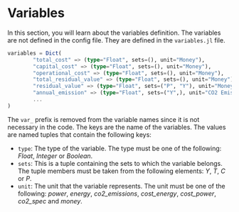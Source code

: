 # Variables

In this section, you will learn about the variables definition. The variables are not defined in the config file. They are defined in the `variables.jl` file.

```julia
variables = Dict(
        "total_cost" => (type="Float", sets=(), unit="Money"),
        "capital_cost" => (type="Float", sets=(), unit="Money"),
        "operational_cost" => (type="Float", sets=(), unit="Money"),
        "total_residual_value" => (type="Float", sets=(), unit="Money"),
        "residual_value" => (type="Float", sets=("P", "Y"), unit="Money"),
        "annual_emission" => (type="Float", sets=("Y",), unit="CO2 Emissions"),
        ...
)
```

The `var_` prefix is removed from the variable names since it is not necessary in the code. The keys are the name of the variables. The values are named tuples that contain the following keys:

- `type`: The type of the variable. The type must be one of the following: *Float*, *Integer* or *Boolean*.
- `sets`: This is a tuple containing the sets to which the variable belongs. The tuple members must be taken from the following elements: *Y*, *T*, *C* or *P*.
- `unit`: The unit that the variable represents. The unit must be one of the following: *power*, *energy*, *co2_emissions*, *cost_energy*, *cost_power*, *co2_spec* and *money*.
